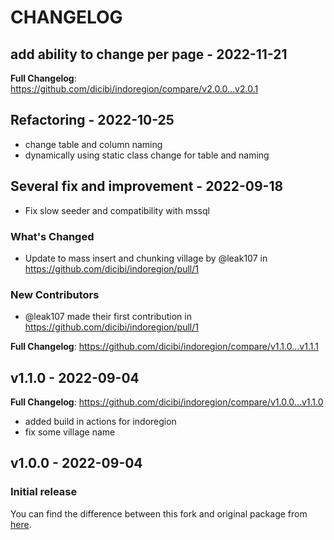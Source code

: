 # CHANGELOG

## add ability to change per page - 2022-11-21

**Full Changelog**: https://github.com/dicibi/indoregion/compare/v2.0.0...v2.0.1

## Refactoring   - 2022-10-25

- change table and column naming
- dynamically using static class change for table and naming

## Several fix and improvement - 2022-09-18

- Fix slow seeder and compatibility with mssql

### What's Changed

- Update to mass insert and chunking village by @leak107 in https://github.com/dicibi/indoregion/pull/1

### New Contributors

- @leak107 made their first contribution in https://github.com/dicibi/indoregion/pull/1

**Full Changelog**: https://github.com/dicibi/indoregion/compare/v1.1.0...v1.1.1

## v1.1.0 - 2022-09-04

**Full Changelog**: https://github.com/dicibi/indoregion/compare/v1.0.0...v1.1.0

- added build in actions for indoregion
- fix some village name

## v1.0.0 - 2022-09-04

### Initial release

You can find the difference between this fork and original package from [here](https://github.com/azishapidin/indoregion/compare/master...dicibi:indoregion:main).
